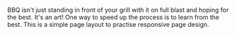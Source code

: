 BBQ isn't just standing in front of your grill with it on full blast and hoping for the best. It's an art! One way to speed up the process is to learn from the best.
This is a simple page layout to practise responsive page design.
